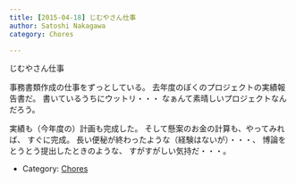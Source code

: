 ```yaml
---
title: [2015-04-18] じむやさん仕事
author: Satoshi Nakagawa
category: Chores

---
```


じむやさん仕事

 事務書類作成の仕事をずっとしている。
去年度のぼくのプロジェクトの実績報告書だ。
書いているうちにウットリ・・・
なぁんて素晴しいプロジェクトなんだろう。

 実績も（今年度の）計画も完成した。
そして懸案のお金の計算も、やってみれば、
すぐに完成。
長い便秘が終わったような（経験はないが）・・・、
博論をとうとう提出したときのような、
すがすがしい気持だ・・・。

- Category: [Chores](https://merapano.github.io/categories.html#Chores)

